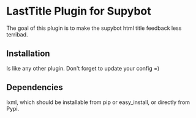 # LastTitle Plugin for Supybot

The goal of this plugin is to make the supybot html title feedback less
terribad.

## Installation

Is like any other plugin.  Don't forget to update your config =)

## Dependencies

lxml, which should be installable from pip or easy\_install, or directly from
Pypi.
